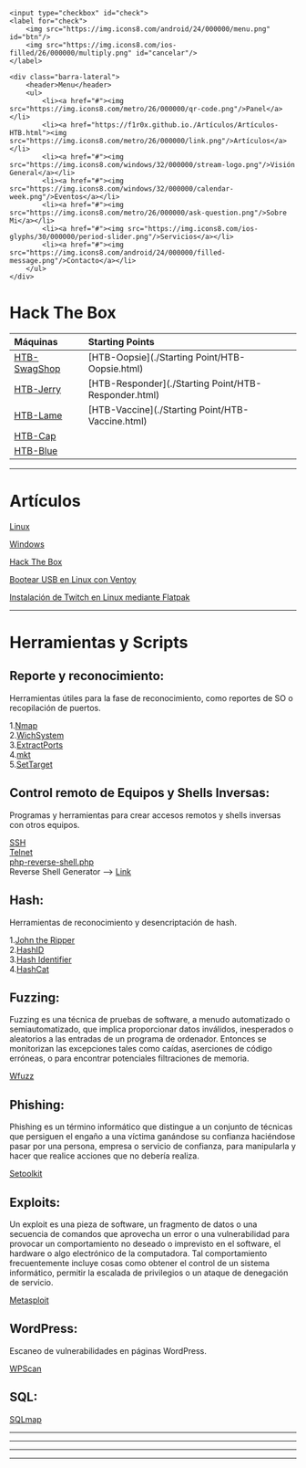 <html lang="pt-br">
<head>
    <meta charset="UTF-8">
    <meta http-equiv="X-UA-Compatible" content="IE=edge">
    <meta name="viewport" content="width=device-width, initial-scale=1.0">
    <title>Barra Lateral</title>
    <link rel="stylesheet" href="jekyll-theme-hacker.scss">
</head>
<body>
    
    <input type="checkbox" id="check">
    <label for="check">
        <img src="https://img.icons8.com/android/24/000000/menu.png" id="btn"/>
        <img src="https://img.icons8.com/ios-filled/26/000000/multiply.png" id="cancelar"/>
    </label>

    <div class="barra-lateral">
        <header>Menu</header>
        <ul>
            <li><a href="#"><img src="https://img.icons8.com/metro/26/000000/qr-code.png"/>Panel</a></li>
            <li><a href="https://f1r0x.github.io./Artículos/Artículos-HTB.html"><img src="https://img.icons8.com/metro/26/000000/link.png"/>Artículos</a></li>
            <li><a href="#"><img src="https://img.icons8.com/windows/32/000000/stream-logo.png"/>Visión General</a></li>
            <li><a href="#"><img src="https://img.icons8.com/windows/32/000000/calendar-week.png"/>Eventos</a></li>
            <li><a href="#"><img src="https://img.icons8.com/metro/26/000000/ask-question.png"/>Sobre Mi</a></li>
            <li><a href="#"><img src="https://img.icons8.com/ios-glyphs/30/000000/period-slider.png"/>Servicios</a></li>
            <li><a href="#"><img src="https://img.icons8.com/android/24/000000/filled-message.png"/>Contacto</a></li>
        </ul>
    </div>
    
</body>
</html>

<div style="margin-left:25%">

</div>

# Hack The Box

|**Máquinas**                                      |**Starting Points**                                  |
|:-------------------------------------------------|:----------------------------------------------------|
|[HTB-SwagShop](./Maquinas-HTB/HTB-SwagShop.html)  |[HTB-Oopsie](./Starting Point/HTB-Oopsie.html)       |
|[HTB-Jerry](./Maquinas-HTB/HTB-Jerry.html)        |[HTB-Responder](./Starting Point/HTB-Responder.html) |
|[HTB-Lame](./Maquinas-HTB/HTB-Lame.html)          |[HTB-Vaccine](./Starting Point/HTB-Vaccine.html)     |
|[HTB-Cap](./Maquinas-HTB/HTB-Cap.html)            |                                                     |
|[HTB-Blue](./Maquinas-HTB/HTB-Blue.html)          |                                                     |
  

---
# Artículos  

[Linux](./Linux/Linux.html)

[Windows](./Windows/Windows.html)

[Hack The Box](./Artículos/Artículos-HTB.html)

[Bootear USB en Linux con Ventoy](./Linux/Programas_para_Linux/Ventoy.html)

[Instalación de Twitch en Linux mediante Flatpak](./Linux/GnomeTwitch.html)

---

# Herramientas y Scripts 

## Reporte y reconocimiento:
Herramientas útiles para la fase de reconocimiento, como reportes de SO o recopilación de puertos.

1.[Nmap](../Herramientas_y_Scripts/Nmap.html)     
2.[WichSystem](./Herramientas_y_Scripts/WichSystem.html)    
3.[ExtractPorts](./Herramientas_y_Scripts/ExtractPorts.html)    
4.[mkt](./Herramientas_y_Scripts/mkt.html)       
5.[SetTarget](./Linux/ZSH/Settarget.html)

## Control remoto de Equipos y Shells Inversas:
Programas y herramientas para crear accesos remotos y shells inversas con otros equipos.

[SSH](./Artículos/SSH.html)  
[Telnet](./Artículos/Telnet.html)  
[php-reverse-shell.php](./Herramientas_y_Scripts/php-reverse-shell.html)  
Reverse Shell Generator -->  [Link](https://www.revshells.com/) 

## Hash:
Herramientas de reconocimiento y desencriptación de hash.

1.[John the Ripper](./Herramientas_y_Scripts/john_the_ripper.html)    
2.[HashID](./Herramientas_y_Scripts/HashId.html)    
3.[Hash Identifier](./Herramientas_y_Scripts/Hash-Identifier.html)    
4.[HashCat](./Herramientas_y_Scripts/HashCat.html)

## Fuzzing:
Fuzzing es una técnica de pruebas de software, a menudo automatizado o semiautomatizado, que implica proporcionar datos inválidos, inesperados o
aleatorios a las entradas de un programa de ordenador. Entonces se monitorizan las excepciones tales como caídas, aserciones de código erróneas, o
para encontrar potenciales filtraciones de memoria.

[Wfuzz](./Herramientas_y_Scripts/Wfuzz.html)

## Phishing:
Phishing es un término informático que distingue a un conjunto de técnicas que persiguen el engaño a una víctima ganándose su confianza haciéndose
pasar por una persona, empresa o servicio de confianza, para manipularla y hacer que realice acciones que no debería realiza.

[Setoolkit](./Herramientas_y_Scripts/Setoolkit.html)

## Exploits:

Un exploit es una pieza de software, un fragmento de datos o una secuencia de comandos que aprovecha un error o una vulnerabilidad para provocar
un comportamiento no deseado o imprevisto en el software, el hardware o algo electrónico de la computadora. Tal comportamiento frecuentemente
incluye cosas como obtener el control de un sistema informático, permitir la escalada de privilegios o un ataque de denegación de servicio.

[Metasploit](./Herramientas_y_Scripts/Metasploit.html)

## WordPress:
Escaneo de vulnerabilidades en páginas WordPress.

[WPScan](./Herramientas_y_Scripts/WPScan.html)

## SQL: 

[SQLmap](./Herramientas_y_Scripts/SQLmap.html)

---
---
  
    
<html lang="en">
<head>
  
</head>
<body>

<script src="https://utteranc.es/client.js"
    repo="F1r0x/gestion-comentarios"
    issue-term="pathname"
    theme="github-light"
    crossorigin="anonymous"
    async>
</script>
          
    
  </body>
</html>
  
  
---
---
